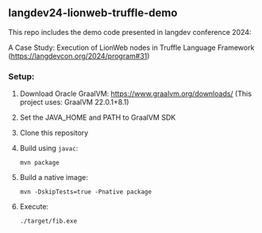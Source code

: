 ## langdev24-lionweb-truffle-demo

This repo includes the demo code presented in langdev conference 2024:

A Case Study: Execution of LionWeb nodes in Truffle Language Framework (https://langdevcon.org/2024/program#31)

### Setup:

1. Download Oracle GraalVM: https://www.graalvm.org/downloads/
   (This project uses: GraalVM 22.0.1+8.1)

2. Set the JAVA_HOME and PATH to GraalVM SDK
3. Clone this repository
4. Build using `javac`:

   `mvn package`

5. Build a native image:

   `mvn -DskipTests=true -Pnative package`

6. Execute:

   `./target/fib.exe`

